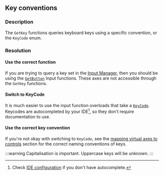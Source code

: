 ## Key conventions
### Description
The `GetKey` functions queries keyboard keys using a specific convention, or the `KeyCode` enum.

### Resolution
#### Use the correct function
If you are trying to query a key set in the [Input Manager](https://docs.unity3d.com/Manual/class-InputManager.html), then you should be using the [`GetButton`](https://docs.unity3d.com/ScriptReference/Input.GetButton.html) Input functions. These axes are not accessible through the `GetKey` functions.

#### Switch to KeyCode
It is much easier to use the input function overloads that take a [`KeyCode`](https://docs.unity3d.com/ScriptReference/KeyCode.html).  
Keycodes are autocompleted by your IDE[^1], so they don't require documentation to use.  

#### Use the correct key convention
If you're not okay with switching to `KeyCode`, see the [mapping virtual axes to controls](https://docs.unity3d.com/Manual/class-InputManager.html) section for the correct naming conventions of keys.  

:::warning
Capitalisation is important. Uppercase keys will be unknown.
:::  

[^1]: Check [IDE configuration](../../IDE%20Configuration.md) if you don't have autocomplete.